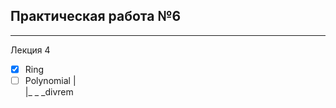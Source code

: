 ## Практическая работа №6
___

Лекция 4

- [x] Ring 
- [ ] Polynomial
      |  
      |_ _  _divrem
